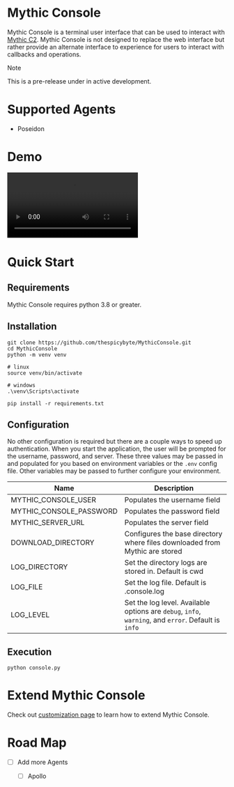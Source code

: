 # Mythic Console

Mythic Console is a terminal user interface that can be used to interact
with [Mythic C2](https://github.com/its-a-feature/Mythic).
Mythic Console is not designed to replace the web interface but rather provide an alternate interface to experience for
users to interact with callbacks and operations.

> [!NOTE]
> This is a pre-release under in active development.

# Supported Agents

- Poseidon

# Demo

![](assets/demo1.mp4)

# Quick Start

## Requirements

Mythic Console requires python 3.8 or greater.

## Installation

```shell
git clone https://github.com/thespicybyte/MythicConsole.git
cd MythicConsole
python -m venv venv

# linux
source venv/bin/activate

# windows
.\venv\Scripts\activate

pip install -r requirements.txt
```

## Configuration

No other configuration is required but there are a couple ways to speed up authentication.
When you start the application, the user will be prompted for the username, password, and server.
These three values may be passed in and populated for you based on environment variables or the `.env` config file.
Other variables may be passed to further configure your environment.

| Name                    | Description                                                                                         |
|-------------------------|-----------------------------------------------------------------------------------------------------|
| MYTHIC_CONSOLE_USER     | Populates the username field                                                                        |
| MYTHIC_CONSOLE_PASSWORD | Populates the password field                                                                        |
| MYTHIC_SERVER_URL       | Populates the server field                                                                          |
| DOWNLOAD_DIRECTORY      | Configures the base directory where files downloaded from Mythic are stored                         |
| LOG_DIRECTORY           | Set the  directory logs are stored in. Default is cwd                                               |
| LOG_FILE                | Set the log  file. Default is .console.log                                                          |
| LOG_LEVEL               | Set the log level. Available options are `debug`, `info`, `warning`, and `error`. Default is `info` |

## Execution

```
python console.py
```

# Extend Mythic Console

Check out [customization page](customize.md) to learn how to extend Mythic Console.

# Road Map

- [ ] Add more Agents
    - [ ] Apollo

